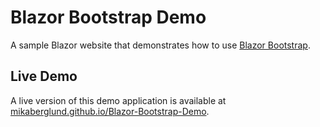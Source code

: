 Blazor Bootstrap Demo
=======================

A sample Blazor website that demonstrates how to use [Blazor Bootstrap](https://github.com/MikaBerglund/Blazor-Bootstrap).


Live Demo
---------
A live version of this demo application is available at [mikaberglund.github.io/Blazor-Bootstrap-Demo](https://mikaberglund.github.io/Blazor-Bootstrap-Demo/).
